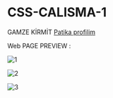 # CSS-CALISMA-1
GAMZE KİRMİT 
<a href="https://app.patika.dev/gamzek">Patika profilim</a></li>

Web PAGE PREVIEW :

![1](https://user-images.githubusercontent.com/108415717/230743438-e293a8c4-7526-46e4-ba94-775ff79a1b18.png)



![2](https://user-images.githubusercontent.com/108415717/230743440-e22326af-361c-466e-b363-986c5a8e4804.png)



![3](https://user-images.githubusercontent.com/108415717/230743444-8b10d34f-b6f7-417e-8427-2afa2e6c3c9b.png)
